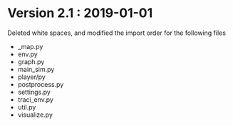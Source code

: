 # Version 2.1 : 2019-01-01

Deleted white spaces, and modified the import order for the following files

- _map.py
- env.py
- graph.py
- main_sim.py
- player/py
- postprocess.py
- settings.py
- traci_env.py
- util.py
- visualize.py
